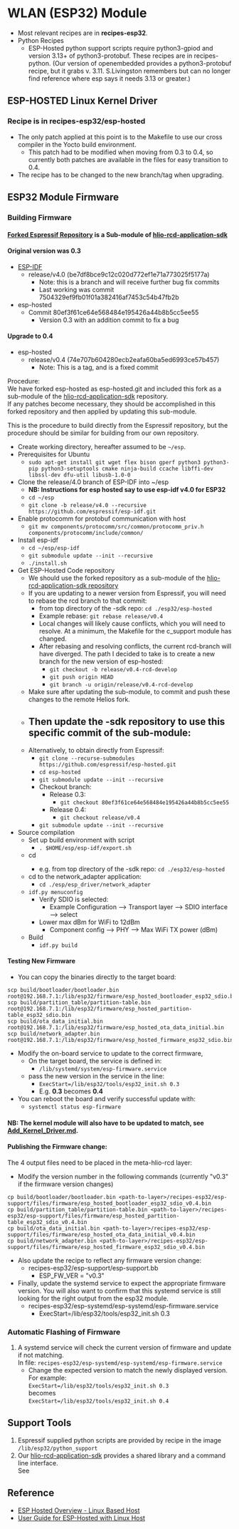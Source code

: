 # WLAN (ESP32) Module

- Most relevant recipes are in __recipes-esp32__.
- Python Recipes
  - ESP-Hosted python support scripts require python3-gpiod and version 3.13+ of python3-protobuf. These recipes are in recipes-python. (Our version of openembedded provides a python3-protobuf recipe, but it grabs v. 3.11. S.Livingston remembers but can no longer find reference where esp says it needs 3.13 or greater.)

## ESP-HOSTED Linux Kernel Driver
### Recipe is in recipes-esp32/esp-hosted
- The only patch applied at this point is to the Makefile to use our cross compiler in the Yocto build environment.
  - This patch had to be modified when moving from 0.3 to 0.4, so currently both patches are available in the files for easy transition to 0.4.
- The recipe has to be changed to the new branch/tag when upgrading.

## ESP32 Module Firmware

### Building Firmware

#### [Forked Espressif Repository](https://dev.azure.com/HeliosEngineering/Right%20Cost%20Display/_git/esp-hosted.git) is a Sub-module of [hlio-rcd-application-sdk](https://dev.azure.com/HeliosEngineering/Right%20Cost%20Display/_git/hlio-rcd-application-sdk) 

#### Original version was 0.3
- [ESP-IDF](https://docs.espressif.com/projects/esp-idf/en/latest/esp32/get-started/linux-setup.html)
  - release/v4.0 (be7df8bce9c12c020d772ef1e71a773025f5177a)
    - Note: this is a branch and will receive further bug fix commits
    - Last working was commit 7504329ef9fb01f01a382416af7453c54b47fb2b
- esp-hosted
  - Commit 80ef3f61ce64e568484e195426a44b8b5cc5ee55
    - Version 0.3 with an addition commit to fix a bug

#### Upgrade to 0.4
- esp-hosted
  - release/v0.4 (74e707b604280ecb2eafa60ba5ed6993ce57b457)
    - Note: This is a tag, and is a fixed commit

Procedure:  
We have forked esp-hosted as esp-hosted.git and included this fork as a sub-module of the [hlio-rcd-application-sdk](https://dev.azure.com/HeliosEngineering/Right%20Cost%20Display/_git/hlio-rcd-application-sdk) repository.  
If any patches become necessary, they should be accomplished in this forked repository and then applied by updating this sub-module.

This is the procedure to build directly from the Espressif repository, but the procedure should be similar for building from our own repository.
- Create working directory, hereafter assumed to be `~/esp`.
- Prerequisites for Ubuntu
  - `sudo apt-get install git wget flex bison gperf python3 python3-pip python3-setuptools cmake ninja-build ccache libffi-dev libssl-dev dfu-util libusb-1.0-0`
- Clone the release/4.0 branch of ESP-IDF into ~/esp
  - __NB: Instructions for esp hosted say to use esp-idf v4.0 for ESP32__
  - `cd ~/esp`
  - `git clone -b release/v4.0 --recursive https://github.com/espressif/esp-idf.git`
- Enable protocomm for protobuf communication with host
  - `git mv components/protocomm/src/common/protocomm_priv.h components/protocomm/include/common/`
- Install esp-idf
  - `cd ~/esp/esp-idf`
  - `git submodule update --init --recursive`
  - `./install.sh`
- Get ESP-Hosted Code repository
  - We should use the forked repository as a sub-module of the [hlio-rcd-application-sdk repository](https://dev.azure.com/HeliosEngineering/Right%20Cost%20Display/_git/hlio-rcd-application-sdk)
  - If you are updating to a newer version from Espressif, you will need to rebase the rcd branch to that commit:
    - from top directory of the -sdk repo: `cd ./esp32/esp-hosted`
    - Example rebase: `git rebase release/v0.4`
    - Local changes will likely cause conflicts, which you will need to resolve. At a minimum, the Makefile for the c_support module has changed.
    - After rebasing and resolving conflicts, the current rcd-branch will have diverged. The path I decided to take is to create a new branch for the new version of esp-hosted:
      - `git checkout -b release/v0.4-rcd-develop`
      - `git push origin HEAD`
      - `git branch -u origin/release/v0.4-rcd-develop`
  - Make sure after updating the sub-module, to commit and push these changes to the remote Helios fork.
  - Then update the -sdk repository to use this specific commit of the sub-module:
    - 
  - Alternatively, to obtain directly from Espressif:
    - `git clone --recurse-submodules https://github.com/espressif/esp-hosted.git`
    - `cd esp-hosted`
    - `git submodule update --init --recursive`
    - Checkout branch:
      - Release 0.3:
        - `git checkout 80ef3f61ce64e568484e195426a44b8b5cc5ee55`
      - Release 0.4:
        - `git checkout release/v0.4`
    - `git submodule update --init --recursive`
- Source compilation
  - Set up build environment with script
    - `. $HOME/esp/esp-idf/export.sh`
  - cd <esp-hosted directory>
    - e.g. from top directory of the -sdk repo: `cd ./esp32/esp-hosted`
  - cd to the network_adapter application:
    - `cd ./esp/esp_driver/network_adapter`
  - `idf.py menuconfig`
    - Verify SDIO is selected: 
      - Example Configuration --> Transport layer --> SDIO interface --> select
    - Lower max dBm for WiFi to 12dBm
      - Component config --> PHY --> Max WiFi TX power (dBm)
  - Build
    - `idf.py build`

#### Testing New Firmware
- You can copy the binaries directly to the target board:
```
scp build/bootloader/bootloader.bin root@192.168.7.1:/lib/esp32/firmware/esp_hosted_bootloader_esp32_sdio.bin
scp build/partition_table/partition-table.bin root@192.168.7.1:/lib/esp32/firmware/esp_hosted_partition-table_esp32_sdio.bin
scp build/ota_data_initial.bin root@192.168.7.1:/lib/esp32/firmware/esp_hosted_ota_data_initial.bin
scp build/network_adapter.bin root@192.168.7.1:/lib/esp32/firmware/esp_hosted_firmware_esp32_sdio.bin
```
- Modify the on-board service to update to the correct firmware,
  - On the target board, the service is defined in:
    - `/lib/systemd/system/esp-firmware.service`
  - pass the new version in the service in the line:
    - `ExecStart=/lib/esp32/tools/esp32_init.sh 0.3`
    - E.g. __0.3__ becomes __0.4__
- You can reboot the board and verify successful update with:
  - `systemctl status esp-firmware`

#### __NB: The kernel module will also have to be updated to match, see [Add_Kernel_Driver.md](https://dev.azure.com/HeliosEngineering/Right%20Cost%20Display/_git/meta-hlio-rcd?path=/docs/Add_Kernel_Driver.md).__

#### Publishing the Firmware change:
The 4 output files need to be placed in the meta-hlio-rcd layer:
- Modify the version number in the following commands (currently "v0.3" if the firmware version changes)
```
cp build/bootloader/bootloader.bin <path-to-layer>/recipes-esp32/esp-support/files/firmware/esp_hosted_bootloader_esp32_sdio_v0.4.bin
cp build/partition_table/partition-table.bin <path-to-layer>/recipes-esp32/esp-support/files/firmware/esp_hosted_partition-table_esp32_sdio_v0.4.bin
cp build/ota_data_initial.bin <path-to-layer>/recipes-esp32/esp-support/files/firmware/esp_hosted_ota_data_initial_v0.4.bin
cp build/network_adapter.bin <path-to-layer>/recipes-esp32/esp-support/files/firmware/esp_hosted_firmware_esp32_sdio_v0.4.bin
```
- Also update the recipe to reflect any firmware version change:
  - recipes-esp32/esp-support/esp-support.bb
    - ESP_FW_VER = "v0.3"
- Finally, update the systemd service to expect the appropriate firmware version. You will also want to confirm that this systemd service is still looking for the right output from the esp32 module.
  - recipes-esp32/esp-systemd/esp-systemd/esp-firmware.service
    - ExecStart=/lib/esp32/tools/esp32_init.sh 0.3


### Automatic Flashing of Firmware
1. A systemd service will check the current version of firmware and update if not matching.  
  In file: `recipes-esp32/esp-systemd/esp-systemd/esp-firmware.service`  
    * Change the expected version to match the newly displayed version.  
      For example:  
      `ExecStart=/lib/esp32/tools/esp32_init.sh 0.3`  
      becomes  
      `ExecStart=/lib/esp32/tools/esp32_init.sh 0.4`  

## Support Tools
1. Espressif supplied python scripts are provided by recipe in the image  
    `/lib/esp32/python_support`
2. Our [hlio-rcd-application-sdk](https://dev.azure.com/HeliosEngineering/Right%20Cost%20Display/_git/hlio-rcd-application-sdk) provides a shared library and a command line interface.  
   See 

## Reference
- [ESP Hosted Overview - Linux Based Host](https://github.com/espressif/esp-hosted/blob/master/docs/Linux_based_host/Linux_based_readme.md)
- [User Guide for ESP-Hosted with Linux Host](https://github.com/espressif/esp-hosted/blob/master/docs/Linux_based_host/Getting_started.md)
